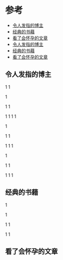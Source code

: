 # 参考

* [令人发指的博主](#blog)
* [经典的书藉](#book)
* [看了会怀孕的文章](#page)
* [令人发指的博主](#user-content-令人发指的博主)
* [经典的书藉](#user-content-经典的书藉)
* [看了会怀孕的文章](#user-content-看了会怀孕的文章)

<a id="blog"></a>
## 令人发指的博主
1
1



1

1
1

1
1
1
1



1

1
1

1
1
1



1

1
1

1
1
1
<a id="book"></a>
## 经典的书藉
1



1

1
1

1
1
<a id="page"></a>
## 看了会怀孕的文章
